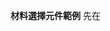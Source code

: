 **材料選擇元件範例**
先在<script>區域引入該元件並定義
```C#
<script>
//引入材料選擇視窗模塊
import MaterialInput from '@/components/Util/MaterialInput.vue';
export default {
  //名稱
  name: "XXXXX",
  components: {
    //定義材料選擇視窗模塊
    MaterialInput,
  },
};
</script>
```
___
- v-model -> 預設綁定的變數(起)
- :end.sync -> 綁定迄的變數(選填)
- required -> 輸入驗證(選填)
___
```html
<!-- 材料編號 -->
<div class="input-group">
  <div class="form-group me-3 mb-4">
    <label class="form-label">材料編號</label>
    <MaterialInput
      v-model="formInput.CustomValue_1"
      :end.sync="formInput.CustomValue_2"
      required
    />
  </div>
</div>
```
